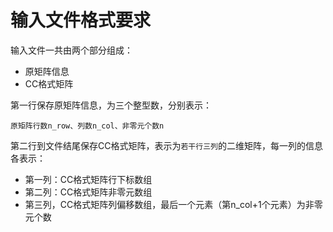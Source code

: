 # 输入文件格式要求

输入文件一共由两个部分组成：

* 原矩阵信息
* CC格式矩阵

第一行保存原矩阵信息，为三个整型数，分别表示：

    原矩阵行数n_row、列数n_col、非零元个数n

第二行到文件结尾保存CC格式矩阵，表示为``若干行三列``的二维矩阵，每一列的信息各表示：
  * 第一列：CC格式矩阵行下标数组
  * 第二列：CC格式矩阵非零元数组
  * 第三列，CC格式矩阵列偏移数组，最后一个元素（第n_col+1个元素）为非零元个数